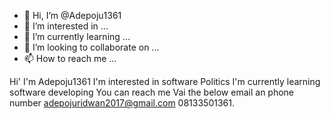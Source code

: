 - 👋 Hi, I’m @Adepoju1361
- 👀 I’m interested in ...
- 🌱 I’m currently learning ...
- 💞️ I’m looking to collaborate on ...
- 📫 How to reach me ...

<!---
Adepoju1361/Adepoju1361 is a ✨ special ✨ repository because its `README.md` (this file) appears on your GitHub profile.
You can click the Preview link to take a look at your changes.
--->
Hi' I'm Adepoju1361
I'm interested in software Politics 
I'm currently learning software developing 
You can reach me Vai the below email an phone number 
adepojuridwan2017@gmail.com 
08133501361. 
